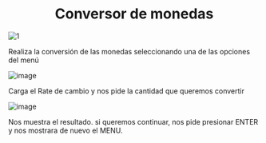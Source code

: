 <h1 align="center"> Conversor de monedas </h1>

![1](https://github.com/user-attachments/assets/a3c322d6-edfd-4e88-a144-5096822a9cd1)

Realiza la conversión de las monedas seleccionando una de las opciones del menú

![image](https://github.com/user-attachments/assets/7671bfb1-d06e-4d74-95b2-8b7a5b47d289)

Carga el Rate de cambio y nos pide la cantidad que queremos convertir 

![image](https://github.com/user-attachments/assets/32c0c092-9367-426f-a5d0-b770a5cc97d1)

Nos muestra el resultado.
si queremos continuar, nos pide presionar ENTER y nos mostrara de nuevo el MENU.
